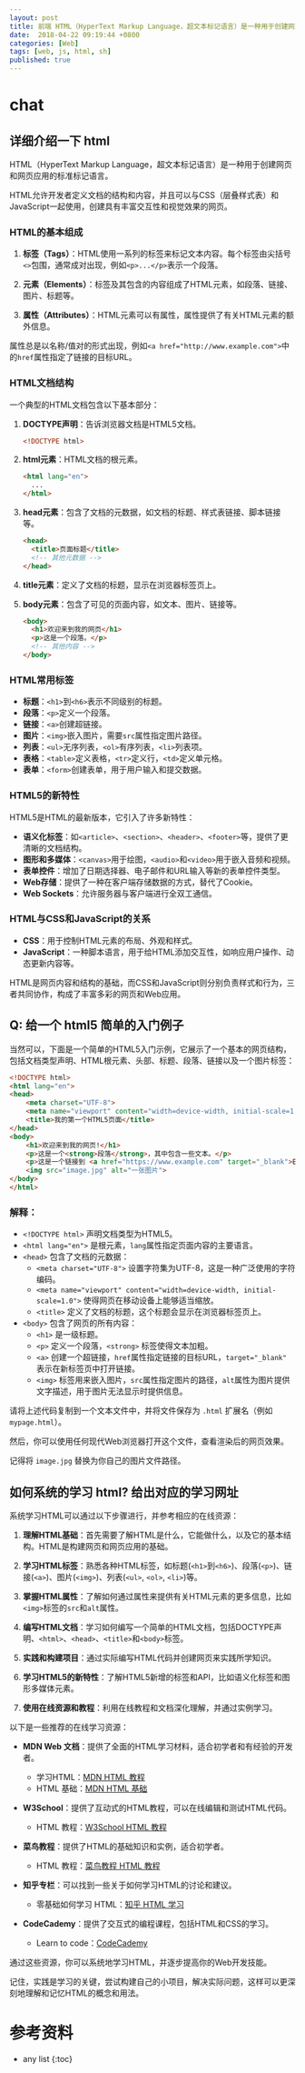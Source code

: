 ```yaml
---
layout: post
title: 前端 HTML（HyperText Markup Language，超文本标记语言）是一种用于创建网页和网页应用的标准标记语言
date:  2018-04-22 09:19:44 +0800
categories: [Web]
tags: [web, js, html, sh]
published: true
---
```


# chat

## 详细介绍一下 html 

HTML（HyperText Markup Language，超文本标记语言）是一种用于创建网页和网页应用的标准标记语言。

HTML允许开发者定义文档的结构和内容，并且可以与CSS（层叠样式表）和JavaScript一起使用，创建具有丰富交互性和视觉效果的网页。

### HTML的基本组成

1. **标签（Tags）**：HTML使用一系列的标签来标记文本内容。每个标签由尖括号`<>`包围，通常成对出现，例如`<p>...</p>`表示一个段落。

2. **元素（Elements）**：标签及其包含的内容组成了HTML元素，如段落、链接、图片、标题等。

3. **属性（Attributes）**：HTML元素可以有属性，属性提供了有关HTML元素的额外信息。

属性总是以名称/值对的形式出现，例如`<a href="http://www.example.com">`中的`href`属性指定了链接的目标URL。

### HTML文档结构

一个典型的HTML文档包含以下基本部分：

1. **DOCTYPE声明**：告诉浏览器文档是HTML5文档。
   ```html
   <!DOCTYPE html>
   ```

2. **html元素**：HTML文档的根元素。
   ```html
   <html lang="en">
     ...
   </html>
   ```

3. **head元素**：包含了文档的元数据，如文档的标题、样式表链接、脚本链接等。
   ```html
   <head>
     <title>页面标题</title>
     <!-- 其他元数据 -->
   </head>
   ```

4. **title元素**：定义了文档的标题，显示在浏览器标签页上。

5. **body元素**：包含了可见的页面内容，如文本、图片、链接等。
   ```html
   <body>
     <h1>欢迎来到我的网页</h1>
     <p>这是一个段落。</p>
     <!-- 其他内容 -->
   </body>
   ```

### HTML常用标签

- **标题**：`<h1>`到`<h6>`表示不同级别的标题。
- **段落**：`<p>`定义一个段落。
- **链接**：`<a>`创建超链接。
- **图片**：`<img>`嵌入图片，需要`src`属性指定图片路径。
- **列表**：`<ul>`无序列表，`<ol>`有序列表，`<li>`列表项。
- **表格**：`<table>`定义表格，`<tr>`定义行，`<td>`定义单元格。
- **表单**：`<form>`创建表单，用于用户输入和提交数据。

### HTML5的新特性

HTML5是HTML的最新版本，它引入了许多新特性：

- **语义化标签**：如`<article>`、`<section>`、`<header>`、`<footer>`等，提供了更清晰的文档结构。
- **图形和多媒体**：`<canvas>`用于绘图，`<audio>`和`<video>`用于嵌入音频和视频。
- **表单控件**：增加了日期选择器、电子邮件和URL输入等新的表单控件类型。
- **Web存储**：提供了一种在客户端存储数据的方式，替代了Cookie。
- **Web Sockets**：允许服务器与客户端进行全双工通信。

### HTML与CSS和JavaScript的关系

- **CSS**：用于控制HTML元素的布局、外观和样式。
- **JavaScript**：一种脚本语言，用于给HTML添加交互性，如响应用户操作、动态更新内容等。

HTML是网页内容和结构的基础，而CSS和JavaScript则分别负责样式和行为，三者共同协作，构成了丰富多彩的网页和Web应用。

## Q: 给一个 html5 简单的入门例子

当然可以，下面是一个简单的HTML5入门示例，它展示了一个基本的网页结构，包括文档类型声明、HTML根元素、头部、标题、段落、链接以及一个图片标签：

```html
<!DOCTYPE html>
<html lang="en">
<head>
    <meta charset="UTF-8">
    <meta name="viewport" content="width=device-width, initial-scale=1.0">
    <title>我的第一个HTML5页面</title>
</head>
<body>
    <h1>欢迎来到我的网页!</h1>
    <p>这是一个<strong>段落</strong>，其中包含一些文本。</p>
    <p>这是一个链接到 <a href="https://www.example.com" target="_blank">Example</a> 的超链接。</p>
    <img src="image.jpg" alt="一张图片">
</body>
</html>
```

### 解释：

- `<!DOCTYPE html>` 声明文档类型为HTML5。
- `<html lang="en">` 是根元素，`lang`属性指定页面内容的主要语言。
- `<head>` 包含了文档的元数据：
  - `<meta charset="UTF-8">` 设置字符集为UTF-8，这是一种广泛使用的字符编码。
  - `<meta name="viewport" content="width=device-width, initial-scale=1.0">` 使得网页在移动设备上能够适当缩放。
  - `<title>` 定义了文档的标题，这个标题会显示在浏览器标签页上。
- `<body>` 包含了网页的所有内容：
  - `<h1>` 是一级标题。
  - `<p>` 定义一个段落，`<strong>` 标签使得文本加粗。
  - `<a>` 创建一个超链接，`href`属性指定链接的目标URL，`target="_blank"` 表示在新标签页中打开链接。
  - `<img>` 标签用来嵌入图片，`src`属性指定图片的路径，`alt`属性为图片提供文字描述，用于图片无法显示时提供信息。

请将上述代码复制到一个文本文件中，并将文件保存为 `.html` 扩展名（例如 `mypage.html`）。

然后，你可以使用任何现代Web浏览器打开这个文件，查看渲染后的网页效果。

记得将 `image.jpg` 替换为你自己的图片文件路径。

## 如何系统的学习 html? 给出对应的学习网址

系统学习HTML可以通过以下步骤进行，并参考相应的在线资源：

1. **理解HTML基础**：首先需要了解HTML是什么，它能做什么，以及它的基本结构。HTML是构建网页和网页应用的基础。

2. **学习HTML标签**：熟悉各种HTML标签，如标题(`<h1>`到`<h6>`)、段落(`<p>`)、链接(`<a>`)、图片(`<img>`)、列表(`<ul>`, `<ol>`, `<li>`)等。

3. **掌握HTML属性**：了解如何通过属性来提供有关HTML元素的更多信息，比如`<img>`标签的`src`和`alt`属性。

4. **编写HTML文档**：学习如何编写一个简单的HTML文档，包括DOCTYPE声明、`<html>`、`<head>`、`<title>`和`<body>`标签。

5. **实践和构建项目**：通过实际编写HTML代码并创建网页来实践所学知识。

6. **学习HTML5的新特性**：了解HTML5新增的标签和API，比如语义化标签和图形多媒体元素。

7. **使用在线资源和教程**：利用在线教程和文档深化理解，并通过实例学习。

以下是一些推荐的在线学习资源：

- **MDN Web 文档**：提供了全面的HTML学习材料，适合初学者和有经验的开发者。
  - 学习HTML：[MDN HTML 教程](https://developer.mozilla.org/zh-CN/docs/Learn/HTML/Introduction_to_HTML/Getting_started)
  - HTML 基础：[MDN HTML 基础](https://developer.mozilla.org/zh-CN/docs/Learn/Getting_started_with_the_web/HTML_basics)

- **W3School**：提供了互动式的HTML教程，可以在线编辑和测试HTML代码。
  - HTML 教程：[W3School HTML 教程](https://www.w3school.com.cn/html/index.asp)

- **菜鸟教程**：提供了HTML的基础知识和实例，适合初学者。
  - HTML 教程：[菜鸟教程 HTML 教程](https://www.runoob.com/html/html-tutorial.html)

- **知乎专栏**：可以找到一些关于如何学习HTML的讨论和建议。
  - 零基础如何学习 HTML：[知乎 HTML 学习](https://zhuanlan.zhihu.com/p/35837371)

- **CodeCademy**：提供了交互式的编程课程，包括HTML和CSS的学习。
  - Learn to code：[CodeCademy](https://www.codecademy.com/learn)

通过这些资源，你可以系统地学习HTML，并逐步提高你的Web开发技能。

记住，实践是学习的关键，尝试构建自己的小项目，解决实际问题，这样可以更深刻地理解和记忆HTML的概念和用法。

# 参考资料
* any list
{:toc}